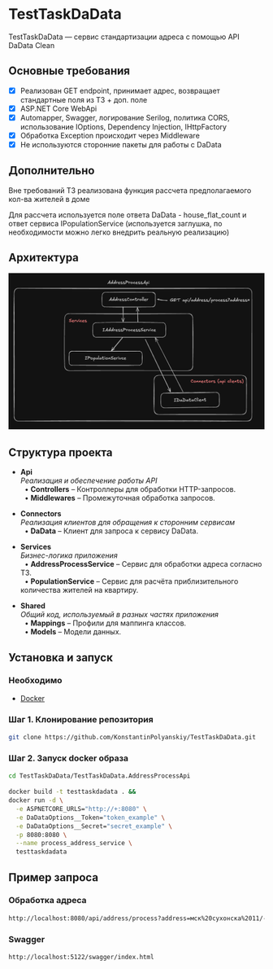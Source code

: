 # TestTaskDaData

TestTaskDaData — сервис стандартизации адреса с помощью API DaData Clean

## Основные требования

- [x] Реализован GET endpoint, принимает адрес, возвращает стандартные поля из ТЗ + доп. поле
- [x] ASP.NET Core WebApi
- [x] Automapper, Swagger, логирование Serilog, политика CORS, использование IOptions, Dependency Injection, IHttpFactory
- [x] Обработка Exception происходит через Middleware 
- [x] Не используются сторонние пакеты для работы с DaData

## Дополнительно

Вне требований ТЗ реализована функция рассчета предполагаемого кол-ва жителей в доме

Для рассчета используется поле ответа DaData - house_flat_count и ответ сервиса IPopulationService (используется заглушка, по необходимости можно легко внедрить реальную реализацию)


## Архитектура

![](TestTaskDaData.AddressProcessApi/ArchitectureSolution.png)

## Структура проекта

- **Api**  
  *Реализация и обеспечение работы API*  
  &nbsp;&nbsp;&bull; **Controllers** – Контроллеры для обработки HTTP-запросов.  
  &nbsp;&nbsp;&bull; **Middlewares** – Промежуточная обработка запросов.

- **Connectors**  
  *Реализация клиентов для обращения к сторонним сервисам*  
  &nbsp;&nbsp;&bull; **DaData** – Клиент для запроса к сервису DaData.

- **Services**  
  *Бизнес-логика приложения*  
  &nbsp;&nbsp;&bull; **AddressProcessService** – Сервис для обработки адреса согласно ТЗ.  
  &nbsp;&nbsp;&bull; **PopulationService** – Сервис для расчёта приблизительного количества жителей на квартиру.

- **Shared**  
  *Общий код, используемый в разных частях приложения*  
  &nbsp;&nbsp;&bull; **Mappings** – Профили для маппинга классов.  
  &nbsp;&nbsp;&bull; **Models** – Модели данных.

## Установка и запуск

### Необходимо

- [Docker](https://www.docker.com/get-started)

### Шаг 1. Клонирование репозитория

```bash
git clone https://github.com/KonstantinPolyanskiy/TestTaskDaData.git
```

### Шаг 2. Запуск docker образа

```bash
cd TestTaskDaData/TestTaskDaData.AddressProcessApi
```

```bash
docker build -t testtaskdadata . &&
docker run -d \
  -e ASPNETCORE_URLS="http://+:8080" \
  -e DaDataOptions__Token="token_example" \
  -e DaDataOptions__Secret="secret_example" \
  -p 8080:8080 \
  --name process_address_service \
  testtaskdadata
```

## Пример запроса

### Обработка адреса

```bash
http://localhost:8080/api/address/process?address=мск%20сухонска%2011/-89
```

### Swagger

```bash
http://localhost:5122/swagger/index.html
```
